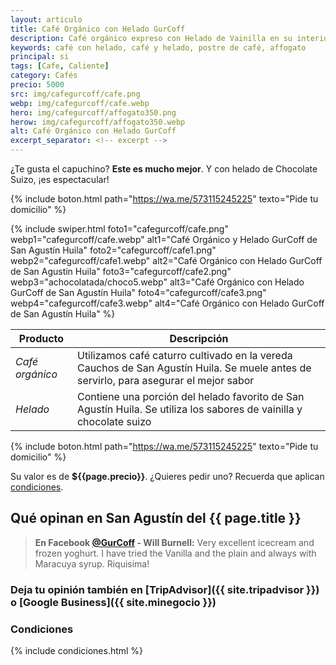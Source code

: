 ```yaml
---
layout: articulo
title: Café Orgánico con Helado GurCoff
description: Café orgánico expreso con Helado de Vainilla en su interior.
keywords: café con helado, café y helado, postre de café, affogato
principal: si
tags: [Cafe, Caliente]
category: Cafés
precio: 5000
src: img/cafegurcoff/cafe.png
webp: img/cafegurcoff/cafe.webp
hero: img/cafegurcoff/affogato350.png
herow: img/cafegurcoff/affogato350.webp
alt: Café Orgánico con Helado GurCoff
excerpt_separator: <!-- excerpt -->
---
```

¿Te gusta el capuchino? **Este es mucho mejor**. Y con helado de Chocolate Suizo, ¡es espectacular!

<!-- excerpt -->

{% include boton.html path="https://wa.me/573115245225" texto="Pide tu domicilio" %}

<!-- Swiper -->
{% include swiper.html foto1="cafegurcoff/cafe.png" webp1="cafegurcoff/cafe.webp" alt1="Café Orgánico y Helado GurCoff de San Agustín Huila" foto2="cafegurcoff/cafe1.png" webp2="cafegurcoff/cafe1.webp" alt2="Café Orgánico con Helado GurCoff de San Agustín Huila" foto3="cafegurcoff/cafe2.png" webp3="achocolatada/choco5.webp" alt3="Café Orgánico con Helado GurCoff de San Agustín Huila" foto4="cafegurcoff/cafe3.png" webp4="cafegurcoff/cafe3.webp" alt4="Café Orgánico con Helado GurCoff de San Agustín Huila" %}

| Producto | Descripción |
| ----------- | ------ |
| *Café orgánico* | Utilizamos café caturro cultivado en la vereda Cauchos de San Agustín Huila. Se muele antes de servirlo, para asegurar el mejor sabor |
| *Helado* | Contiene una porción del helado favorito de San Agustín Huila. Se utiliza los sabores de vainilla y chocolate suizo |

{% include boton.html path="https://wa.me/573115245225" texto="Pide tu domicilio" %}

Su valor es de **${{page.precio}}**. ¿Quieres pedir uno? Recuerda que aplican [condiciones]({{site.baseurl}}#condiciones).

## Qué opinan en San Agustín del {{ page.title }}

> **En Facebook [@GurCoff]({{site.facebook}}) - Will Burnell:** Very excellent icecream and frozen yoghurt. I have tried the Vanilla and the plain and always with Maracuya syrup. Riquisima!

### Deja tu opinión también en [TripAdvisor]({{ site.tripadvisor }}) o [Google Business]({{ site.minegocio }})

### Condiciones

{% include condiciones.html %}
